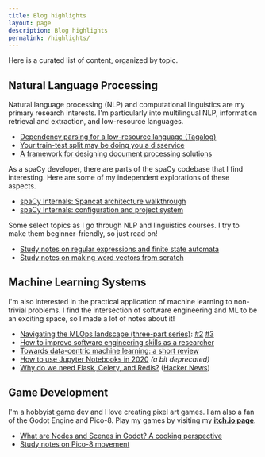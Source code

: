 ```yaml
---
title: Blog highlights
layout: page
description: Blog highlights
permalink: /highlights/
---
```


Here is a curated list of content, organized by topic.


## Natural Language Processing 
Natural language processing (NLP) and computational linguistics are my primary research interests. I'm particularly into
multilingual NLP, information retrieval and extraction, and low-resource languages.

- [Dependency parsing for a low-resource language (Tagalog)](/notebook/2022/04/24/low-resource-dep-parse/)
- [Your train-test split may be doing you a disservice](/notebook/2022/08/02/splits/)
- [A framework for designing document processing solutions](/notebook/2022/06/19/document-processing-framework/)

As a spaCy developer, there are parts of the spaCy codebase that I find
interesting. Here are some of my independent explorations of these aspects.

- [spaCy Internals: Spancat architecture walkthrough](/notebook/2022/07/16/spacy-registry/)
- [spaCy Internals: configuration and project system](/notebook/2021/11/20/spacy-v3/)

Some select topics as I go through NLP and linguistics courses. I try to make
them beginner-friendly, so just read on!

- [Study notes on regular expressions and finite state automata](/notebook/2022/10/07/finite-state-automata/)
- [Study notes on making word vectors from scratch](/notebook/2021/12/11/word-vectors/)


## Machine Learning Systems 
I'm also interested in the practical application of machine learning to non-trivial problems. I find the
intersection of software engineering and ML to be an exciting space, so I made a lot of notes about it!

- [Navigating the MLOps landscape (three-part series)](/notebook/2021/05/10/navigating-the-mlops-landscape/): [#2](/notebook/2021/05/15/navigating-the-mlops-landscape-part-2/) [#3](/notebook/2021/05/30/navigating-the-mlops-landscape-part-3/)
- [How to improve software engineering skills as a researcher](/notebook/2020/11/15/data-science-swe/)
- [Towards data-centric machine learning: a short review](/notebook/2021/07/30/data-centric-ml/)
- [How to use Jupyter Notebooks in 2020](/notebook/2020/03/06/jupyter-notebooks-in-2020/) *(a bit deprecated)*
- [Why do we need Flask, Celery, and Redis?](/notebook/2019/11/08/flask-redis-celery-mcdo/) ([Hacker News](https://news.ycombinator.com/item?id=22901856))

## Game Development
I'm a hobbyist game dev and I love creating pixel art games. I am also a fan of
the Godot Engine and Pico-8. Play my games by visiting my [**itch.io
page**](https://ljvmiranda921.itch.io).

- [What are Nodes and Scenes in Godot? A cooking perspective](/notebook/2021/04/19/godot-nodes-and-scenes/)
- [Study notes on Pico-8 movement](/notebook/2021/01/31/pico8-offset/)